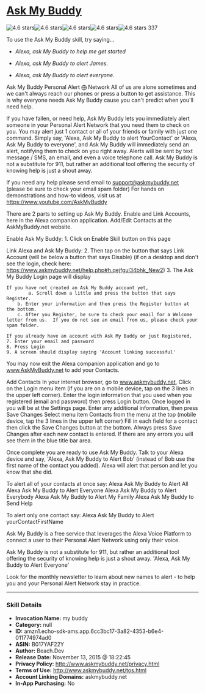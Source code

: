 # [Ask My Buddy](http://alexa.amazon.com/#skills/amzn1.echo-sdk-ams.app.6cc3bc17-3a82-4353-b6e4-011774974ad0)
![4.6 stars](../../images/ic_star_black_18dp_1x.png)![4.6 stars](../../images/ic_star_black_18dp_1x.png)![4.6 stars](../../images/ic_star_black_18dp_1x.png)![4.6 stars](../../images/ic_star_black_18dp_1x.png)![4.6 stars](../../images/ic_star_half_black_18dp_1x.png) 337

To use the Ask My Buddy skill, try saying...

* *Alexa, ask My Buddy to help me get started*

* *Alexa, ask My Buddy to alert James.*

* *Alexa, ask My Buddy to alert everyone.*

Ask My Buddy  Personal Alert ⨁ Network
All of us are alone sometimes and we can't always reach our phones or press a button to get assistance. This is why everyone needs Ask My Buddy cause you can't predict when you'll need help.

If you have fallen, or need help, Ask My Buddy lets you immediately alert someone in your Personal Alert Network that you need them to check on you.  You may alert just 1 contact or all of your friends or family with just one command.  Simply say, 'Alexa, Ask My Buddy to alert YourContact' or 'Alexa, Ask My Buddy to everyone', and Ask My Buddy will immediately send an alert, notifying them to check on you right away.  Alerts will be sent by text message / SMS, an email, and even a voice telephone call.  Ask My Buddy is not a substitute for 911, but rather an additional tool offering the security of knowing help is just a shout away.

If you need any help please send email to support@askmybuddy.net (please be sure to check your email spam folder)
For hands on demonstrations and how-to videos, visit us at https://www.youtube.com/AskMyBuddy 

There are 2 parts to setting up Ask My Buddy.  Enable and Link Accounts, here in the Alexa companion application. Add/Edit  Contacts at the AskMyBuddy.net website.

Enable Ask My Buddy:
	1. Click on Enable Skill button on this page

Link Alexa and Ask My Buddy:
	2. Then tap on the button that says Link Account (will be below a button that says Disable)
        (if on a desktop and don't see the login, check here: https://www.askmybuddy.net/help.php#h.qejfgul34bhk_New2)
	3. The Ask My Buddy Login page will display

   	If you have not created an Ask My Buddy account yet,
     	    a. Scroll down a little and press the button that says Register.
   	    b. Enter your information and then press the Register button at the bottom.
 	    c. After you Register, be sure to check your email for a Welcome letter from us.  If you do not see an email from us, please check your spam folder.
 	    
    If you already have an account with Ask My Buddy or just Registered,
	7. Enter your email and password
	8. Press Login
	9. A screen should display saying 'Account linking successful'
You may now exit the Alexa companion application and go to www.AskMyBuddy.net to add your Contacts.
 
Add Contacts
	In your internet browser, go to www.askmybuddy.net,
	Click on the Login menu item (if you are on a mobile device, tap on the 3 lines in the upper left corner).
	Enter the login information that you used when you registered (email and password) then press Login button.
	Once logged in you will be at the Settings page.
	Enter any additional information, then press Save Changes
	Select menu item Contacts from the menu at the top (mobile device, tap the 3 lines in the upper left corner)
	Fill in each field for a contact then click the Save Changes button at the bottom. Always press Save Changes after each new contact is entered.  If there are any errors you will see them in the blue title bar area.
 
Once complete you are ready to use Ask My Buddy.
	Talk to your Alexa device and say, 'Alexa, Ask My Buddy to Alert Bob' (instead of Bob use the first name of the contact you added). Alexa will alert that person and let you know that she did.

To alert all of your contacts at once say:
	Alexa Ask My Buddy to Alert All
	Alexa Ask My Buddy to Alert Everyone
	Alexa Ask My Buddy to Alert Everybody
	Alexa Ask My Buddy to Alert My Family
	Alexa Ask My Buddy to Send Help

To alert only one contact say:
	Alexa Ask My Buddy to Alert yourContactFirstName
 
Ask My Buddy is a free service that leverages the Alexa Voice Platform to connect a user to their Personal Alert Network using only their voice.  

Ask My Buddy is not a substitute for 911, but rather an additional tool offering the security of knowing help is just a shout away. 'Alexa, Ask My Buddy to Alert Everyone'

Look for the monthly newsletter to learn about new names to alert - to help you and your Personal Alert Network stay in practice.

***

### Skill Details

* **Invocation Name:** my buddy
* **Category:** null
* **ID:** amzn1.echo-sdk-ams.app.6cc3bc17-3a82-4353-b6e4-011774974ad0
* **ASIN:** B017YAF22Y
* **Author:** Beach.Dev
* **Release Date:** November 13, 2015 @ 18:22:45
* **Privacy Policy:** http://www.askmybuddy.net/privacy.html
* **Terms of Use:** http://www.askmybuddy.net/tos.html
* **Account Linking Domains:** askmybuddy.net
* **In-App Purchasing:** No

